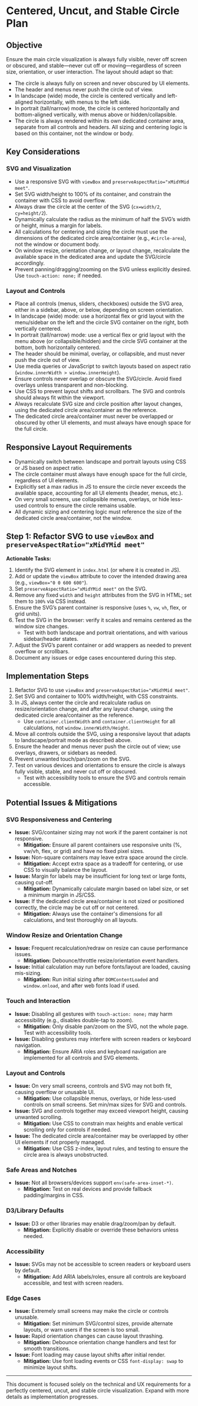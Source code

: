 # Centered, Uncut, and Stable Circle Plan

## Objective
Ensure the main circle visualization is always fully visible, never off screen or obscured, and stable—never cut off or moving—regardless of screen size, orientation, or user interaction. The layout should adapt so that:
- The circle is always fully on screen and never obscured by UI elements.
- The header and menus never push the circle out of view.
- In landscape (wide) mode, the circle is centered vertically and left-aligned horizontally, with menus to the left side.
- In portrait (tall/narrow) mode, the circle is centered horizontally and bottom-aligned vertically, with menus above or hidden/collapsible.
- The circle is always rendered within its own dedicated container area, separate from all controls and headers. All sizing and centering logic is based on this container, not the window or body.

## Key Considerations

### SVG and Visualization
- Use a responsive SVG with `viewBox` and `preserveAspectRatio="xMidYMid meet"`.
- Set SVG width/height to 100% of its container, and constrain the container with CSS to avoid overflow.
- Always draw the circle at the center of the SVG (`cx=width/2`, `cy=height/2`).
- Dynamically calculate the radius as the minimum of half the SVG’s width or height, minus a margin for labels.
- All calculations for centering and sizing the circle must use the dimensions of the dedicated circle area/container (e.g., `#circle-area`), not the window or document body.
- On window resize, orientation change, or layout change, recalculate the available space in the dedicated area and update the SVG/circle accordingly.
- Prevent panning/dragging/zooming on the SVG unless explicitly desired. Use `touch-action: none;` if needed.

### Layout and Controls
- Place all controls (menus, sliders, checkboxes) outside the SVG area, either in a sidebar, above, or below, depending on screen orientation.
- In landscape (wide) mode: use a horizontal flex or grid layout with the menu/sidebar on the left and the circle SVG container on the right, both vertically centered.
- In portrait (tall/narrow) mode: use a vertical flex or grid layout with the menu above (or collapsible/hidden) and the circle SVG container at the bottom, both horizontally centered.
- The header should be minimal, overlay, or collapsible, and must never push the circle out of view.
- Use media queries or JavaScript to switch layouts based on aspect ratio (`window.innerWidth > window.innerHeight`).
- Ensure controls never overlap or obscure the SVG/circle. Avoid fixed overlays unless transparent and non-blocking.
- Use CSS to prevent layout shifts and scrollbars. The SVG and controls should always fit within the viewport.
- Always recalculate SVG size and circle position after layout changes, using the dedicated circle area/container as the reference.
- The dedicated circle area/container must never be overlapped or obscured by other UI elements, and must always have enough space for the full circle.

## Responsive Layout Requirements

- Dynamically switch between landscape and portrait layouts using CSS or JS based on aspect ratio.
- The circle container must always have enough space for the full circle, regardless of UI elements.
- Explicitly set a max radius in JS to ensure the circle never exceeds the available space, accounting for all UI elements (header, menus, etc.).
- On very small screens, use collapsible menus, overlays, or hide less-used controls to ensure the circle remains usable.
- All dynamic sizing and centering logic must reference the size of the dedicated circle area/container, not the window.

## Step 1: Refactor SVG to use `viewBox` and `preserveAspectRatio="xMidYMid meet"`

**Actionable Tasks:**
1. Identify the SVG element in `index.html` (or where it is created in JS).
2. Add or update the `viewBox` attribute to cover the intended drawing area (e.g., `viewBox="0 0 600 600"`).
3. Set `preserveAspectRatio="xMidYMid meet"` on the SVG.
4. Remove any fixed `width` and `height` attributes from the SVG in HTML; set them to `100%` via CSS instead.
5. Ensure the SVG’s parent container is responsive (uses `%`, `vw`, `vh`, flex, or grid units).
6. Test the SVG in the browser: verify it scales and remains centered as the window size changes.
   - Test with both landscape and portrait orientations, and with various sidebar/header states.
7. Adjust the SVG’s parent container or add wrappers as needed to prevent overflow or scrollbars.
8. Document any issues or edge cases encountered during this step.

## Implementation Steps
1. Refactor SVG to use `viewBox` and `preserveAspectRatio="xMidYMid meet"`.
2. Set SVG and container to 100% width/height, with CSS constraints.
3. In JS, always center the circle and recalculate radius on resize/orientation change, and after any layout change, using the dedicated circle area/container as the reference.
   - Use `container.clientWidth` and `container.clientHeight` for all calculations, not `window.innerWidth/Height`.
4. Move all controls outside the SVG, using a responsive layout that adapts to landscape/portrait mode as described above.
5. Ensure the header and menus never push the circle out of view; use overlays, drawers, or sidebars as needed.
6. Prevent unwanted touch/pan/zoom on the SVG.
7. Test on various devices and orientations to ensure the circle is always fully visible, stable, and never cut off or obscured.
   - Test with accessibility tools to ensure the SVG and controls remain accessible.

## Potential Issues & Mitigations

### SVG Responsiveness and Centering
- **Issue:** SVG/container sizing may not work if the parent container is not responsive.
  - **Mitigation:** Ensure all parent containers use responsive units (%, vw/vh, flex, or grid) and have no fixed pixel sizes.
- **Issue:** Non-square containers may leave extra space around the circle.
  - **Mitigation:** Accept extra space as a tradeoff for centering, or use CSS to visually balance the layout.
- **Issue:** Margin for labels may be insufficient for long text or large fonts, causing cut-off.
  - **Mitigation:** Dynamically calculate margin based on label size, or set a minimum margin in JS/CSS.
- **Issue:** If the dedicated circle area/container is not sized or positioned correctly, the circle may be cut off or not centered.
  - **Mitigation:** Always use the container's dimensions for all calculations, and test thoroughly on all layouts.

### Window Resize and Orientation Change
- **Issue:** Frequent recalculation/redraw on resize can cause performance issues.
  - **Mitigation:** Debounce/throttle resize/orientation event handlers.
- **Issue:** Initial calculation may run before fonts/layout are loaded, causing mis-sizing.
  - **Mitigation:** Run initial sizing after `DOMContentLoaded` and `window.onload`, and after web fonts load if used.

### Touch and Interaction
- **Issue:** Disabling all gestures with `touch-action: none;` may harm accessibility (e.g., disables double-tap to zoom).
  - **Mitigation:** Only disable pan/zoom on the SVG, not the whole page. Test with accessibility tools.
- **Issue:** Disabling gestures may interfere with screen readers or keyboard navigation.
  - **Mitigation:** Ensure ARIA roles and keyboard navigation are implemented for all controls and SVG elements.

### Layout and Controls
- **Issue:** On very small screens, controls and SVG may not both fit, causing overflow or unusable UI.
  - **Mitigation:** Use collapsible menus, overlays, or hide less-used controls on small screens. Set min/max sizes for SVG and controls.
- **Issue:** SVG and controls together may exceed viewport height, causing unwanted scrolling.
  - **Mitigation:** Use CSS to constrain max heights and enable vertical scrolling only for controls if needed.
- **Issue:** The dedicated circle area/container may be overlapped by other UI elements if not properly managed.
  - **Mitigation:** Use CSS z-index, layout rules, and testing to ensure the circle area is always unobstructed.

### Safe Areas and Notches
- **Issue:** Not all browsers/devices support `env(safe-area-inset-*)`.
  - **Mitigation:** Test on real devices and provide fallback padding/margins in CSS.

### D3/Library Defaults
- **Issue:** D3 or other libraries may enable drag/zoom/pan by default.
  - **Mitigation:** Explicitly disable or override these behaviors unless needed.

### Accessibility
- **Issue:** SVGs may not be accessible to screen readers or keyboard users by default.
  - **Mitigation:** Add ARIA labels/roles, ensure all controls are keyboard accessible, and test with screen readers.

### Edge Cases
- **Issue:** Extremely small screens may make the circle or controls unusable.
  - **Mitigation:** Set minimum SVG/control sizes, provide alternate layouts, or warn users if the screen is too small.
- **Issue:** Rapid orientation changes can cause layout thrashing.
  - **Mitigation:** Debounce orientation change handlers and test for smooth transitions.
- **Issue:** Font loading may cause layout shifts after initial render.
  - **Mitigation:** Use font loading events or CSS `font-display: swap` to minimize layout shifts.

---

This document is focused solely on the technical and UX requirements for a perfectly centered, uncut, and stable circle visualization. Expand with more details as implementation progresses.

